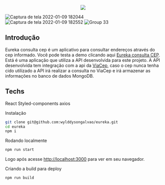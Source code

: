 <p align="center">
  <img src="https://user-images.githubusercontent.com/32370873/148723091-7533f38b-502b-4cde-86e2-3be71800870c.png">
</p>

![Captura de tela 2022-01-09 182044](https://user-images.githubusercontent.com/32370873/148721790-6605f5c6-8ceb-4bd9-9579-e2a8a73c9ebf.png)
![Captura de tela 2022-01-09 182552](https://user-images.githubusercontent.com/32370873/148721794-b58d84ff-7147-4052-b7e8-10a98ce25af6.png)
![Group 33](https://user-images.githubusercontent.com/32370873/148723303-1167512d-1832-409f-8844-f83d5c739a38.png)

## Introdução

Eureka consulta cep é um aplicativo para consultar endereços através do cep informado. Você pode testa a demo clicando aqui [Eureka consulta CEP](https://eurekaconsultacep.herokuapp.com/). Está é uma aplicação que utiliza a API desenvolvida para este projeto. A API desenvolvida tem integração com a api da [ViaCep](https://viacep.com.br/), caso o cep nunca tenha cido utilizado a API irá realizar a consulta no ViaCep e irá armazenar as informações no banco de dados MongoDB.

## Techs
React
Styled-components
axios

Instalação
```bash
git clone git@github.com:wylddysongalvao/eureka.git
cd eureka
npm i
```
Rodando localmente
```bash
npm run start
```
Logo após acesse [http://localhost:3000](http://localhost:3000) para ver em seu navegador.

Criando a build para deploy

```bash
npm run build
```

